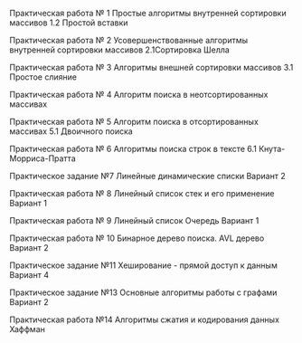 Практическая работа № 1
Простые алгоритмы внутренней сортировки массивов
1.2 Простой вставки  

Практическая работа № 2
Усовершенствованные алгоритмы внутренней сортировки массивов
2.1Сортировка Шелла

Практическая работа № 3
Алгоритмы внешней сортировки массивов
3.1 Простое слияние

Практическая работа № 4
Алгоритм поиска в неотсортированных массивах


Практическая работа № 5
Алгоритм поиска в отсортированных массивах
5.1 Двоичного поиска

Практическая работа № 6
Алгоритмы поиска строк в тексте
6.1 Кнута-Морриса-Пратта

Практическое задание №7
Линейные динамические списки
Вариант 2

Практическая работа № 8
Линейный список стек и его применение
Вариант 1

Практическая работа № 9
Линейный список Очередь
Вариант 1 

Практическая работа № 10
Бинарное дерево поиска. AVL дерево
Вариант 2

Практическое задание №11
Хеширование - прямой доступ к данным
Вариант 4

Практическое задание №13
Основные алгоритмы работы с графами
Вариант 2

Практическая работа №14
Алгоритмы сжатия и кодирования данных
Хаффман
